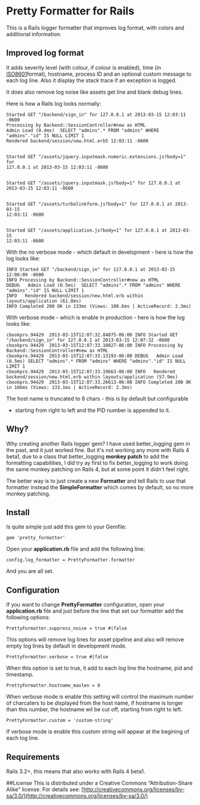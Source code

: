# Pretty Formatter for Rails

This is a Rails logger formatter that improves log format, with colors and
additional information.

## Improved log format
It adds severity level (with colour, if colour is enabled), time (in [ISO8601](http://en.wikipedia.org/wiki/ISO_8601)format), hostname, process ID and an optional custom message to each log line. Also it display the stack trace if an exception is logged.

It does also remove log noise like assets get line and blank debug lines.

Here is how a Rails log looks normally:

    Started GET "/backend/sign_in" for 127.0.0.1 at 2013-03-15 12:03:11 -0600
    Processing by Backend::SessionController#new as HTML
    Admin Load (0.4ms)  SELECT "admins".* FROM "admins" WHERE "admins"."id" IS NULL LIMIT 1
    Rendered backend/session/new.html.erb5 12:03:11 -0600


    Started GET "/assets/jquery.inputmask.numeric.extensions.js?body=1" for
    127.0.0.1 at 2013-03-15 12:03:11 -0600


    Started GET "/assets/jquery.inputmask.js?body=1" for 127.0.0.1 at
    2013-03-15 12:03:11 -0600


    Started GET "/assets/turbolinkform.js?body=1" for 127.0.0.1 at 2013-03-15
    12:03:11 -0600


    Started GET "/assets/application.js?body=1" for 127.0.0.1 at 2013-03-15
    12:03:11 -0600

With the no verbose mode - which default in development - here is how the log
looks like:

    INFO Started GET "/backend/sign_in" for 127.0.0.1 at 2013-03-15 12:06:09 -0600
    INFO Processing by Backend::SessionController#new as HTML
    DEBUG   Admin Load (0.5ms)  SELECT "admins".* FROM "admins" WHERE "admins"."id" IS NULL LIMIT 1
    INFO   Rendered backend/session/new.html.erb within layouts/application (61.0ms)
    INFO Completed 200 OK in 133ms (Views: 100.6ms | ActiveRecord: 2.3ms)

With verbose mode - which is enable in production - here is how the log looks
like:

    cbookpro.94429  2013-03-15T12:07:32.84875-06:00 INFO Started GET "/backend/sign_in" for 127.0.0.1 at 2013-03-15 12:07:32 -0600
    cbookpro.94429  2013-03-15T12:07:33.10027-06:00 INFO Processing by Backend::SessionController#new as HTML
    cbookpro.94429  2013-03-15T12:07:33.13193-06:00 DEBUG   Admin Load (0.5ms) SELECT "admins".* FROM "admins" WHERE "admins"."id" IS NULL LIMIT 1
    cbookpro.94429  2013-03-15T12:07:33.19663-06:00 INFO   Rendered backend/session/new.html.erb within layouts/application (57.9ms)
    cbookpro.94429  2013-03-15T12:07:33.26613-06:00 INFO Completed 200 OK in 166ms (Views: 133.1ms | ActiveRecord: 2.3ms)

The host name is truncated to 8 chars - this is by default but configurable
- starting from right to left and the PID number is appended to it.

## Why?
Why creating another Rails logger gem? I have used better_logging gem in the
past, and it just worked fine. But it's not working any more with Rails 4 beta1,
due to a class that better_logging **monkey patch** to add the formatting
capabilities, I did try ay first to fix better_logging to work doing the same
monkey patching on Rails 4, but at some point it didn't feel right.

The better way is to just create a new **Formatter** and tell Rails to use that
formatter instead the **SimpleFormatter** which comes by default, so no more
monkey patching.

## Install
Is quite simple just add this gem to your Gemfile:

    gem 'pretty_formatter'

Open your **application.rb** file and add the following line:

    config.log_formatter = PrettyFormatter.formatter

And you are all set.

## Configuration
If you want to change **PrettyFormatter** configuration, open your
**application.rb** file and just before the line that set our formatter add the
following options:

    PrettyFormatter.suppress_noise = true #|false

This options will remove log lines for asset pipeline and also will remove
empty log lines by default in development mode.

    PrettyFormatter.verbose = true #|false

When this option is set to true, it add to each log line the hostname, pid and
timestamp.

    PrettyFormatter.hostname_maxlen = 8

When verbose mode is enable this setting will control the maximum number of
charcaters to be displayed from the host name, if hostname is longer than this
number, the hostname wil be cut off, starting from right to left.

    PrettyFormatter.custom = 'custom-string'

If verbose mode is enable this custom string will appear at the begining of
each log line.

## Requirements
Rails 3.2+, this means that also works with Rails 4 beta1.

##License
This is distributed under a Creative Commons “Attribution-Share Alike” license.
For details see:
[http://creativecommons.org/licenses/by-sa/3.0/](http://creativecommons.org/licenses/by-sa/3.0/)
